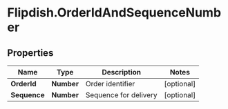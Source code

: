 # Flipdish.OrderIdAndSequenceNumber

## Properties
Name | Type | Description | Notes
------------ | ------------- | ------------- | -------------
**OrderId** | **Number** | Order identifier | [optional] 
**Sequence** | **Number** | Sequence for delivery | [optional] 



